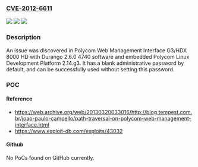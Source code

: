 ### [CVE-2012-6611](https://cve.mitre.org/cgi-bin/cvename.cgi?name=CVE-2012-6611)
![](https://img.shields.io/static/v1?label=Product&message=n%2Fa&color=blue)
![](https://img.shields.io/static/v1?label=Version&message=n%2Fa&color=blue)
![](https://img.shields.io/static/v1?label=Vulnerability&message=n%2Fa&color=brighgreen)

### Description

An issue was discovered in Polycom Web Management Interface G3/HDX 8000 HD with Durango 2.6.0 4740 software and embedded Polycom Linux Development Platform 2.14.g3. It has a blank administrative password by default, and can be successfully used without setting this password.

### POC

#### Reference
- https://web.archive.org/web/20130320033016/http://blog.tempest.com.br/joao-paulo-campello/path-traversal-on-polycom-web-management-interface.html
- https://www.exploit-db.com/exploits/43032

#### Github
No PoCs found on GitHub currently.


